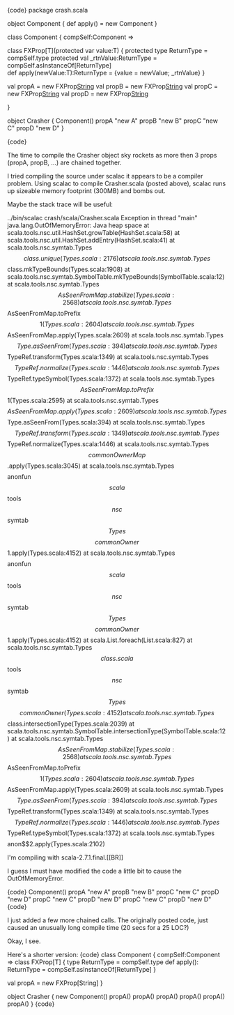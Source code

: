 {code}
package crash.scala

object Component {
  def apply() = new Component
}

class Component { compSelf:Component =>
  
  class FXProp[T](protected var value:T) {
    protected type ReturnType = compSelf.type
    protected val _rtnValue:ReturnType = compSelf.asInstanceOf[ReturnType]    
    def apply(newValue:T):ReturnType = {value = newValue; _rtnValue}
  }
  
  val propA = new FXProp[String]("A")
  val propB = new FXProp[String]("B")
  val propC = new FXProp[String]("C")
  val propD = new FXProp[String]("D")
  
}

object Crasher {
  Component() propA "new A" propB "new B" propC "new C" propD "new D"
}

{code}

The time to compile the Crasher object sky rockets as more then 3 props (propA, propB, ...) are chained together.


I tried compiling the source under scalac it appears to be a compiler problem.
Using scalac to compile Crasher.scala (posted above), scalac runs up sizeable memory footprint (300MB) and bombs out.

Maybe the stack trace will be useful:

../bin/scalac crash/scala/Crasher.scala
Exception in thread "main" java.lang.OutOfMemoryError: Java heap space
	at scala.tools.nsc.util.HashSet.growTable(HashSet.scala:58)
	at scala.tools.nsc.util.HashSet.addEntry(HashSet.scala:41)
	at scala.tools.nsc.symtab.Types$$class.unique(Types.scala:2176)
	at scala.tools.nsc.symtab.Types$$class.mkTypeBounds(Types.scala:1908)
	at scala.tools.nsc.symtab.SymbolTable.mkTypeBounds(SymbolTable.scala:12)
	at scala.tools.nsc.symtab.Types$$AsSeenFromMap.stabilize(Types.scala:2568)
	at scala.tools.nsc.symtab.Types$$AsSeenFromMap.toPrefix$$1(Types.scala:2604)
	at scala.tools.nsc.symtab.Types$$AsSeenFromMap.apply(Types.scala:2609)
	at scala.tools.nsc.symtab.Types$$Type.asSeenFrom(Types.scala:394)
	at scala.tools.nsc.symtab.Types$$TypeRef.transform(Types.scala:1349)
	at scala.tools.nsc.symtab.Types$$TypeRef.normalize(Types.scala:1446)
	at scala.tools.nsc.symtab.Types$$TypeRef.typeSymbol(Types.scala:1372)
	at scala.tools.nsc.symtab.Types$$AsSeenFromMap.toPrefix$$1(Types.scala:2595)
	at scala.tools.nsc.symtab.Types$$AsSeenFromMap.apply(Types.scala:2609)
	at scala.tools.nsc.symtab.Types$$Type.asSeenFrom(Types.scala:394)
	at scala.tools.nsc.symtab.Types$$TypeRef.transform(Types.scala:1349)
	at scala.tools.nsc.symtab.Types$$TypeRef.normalize(Types.scala:1446)
	at scala.tools.nsc.symtab.Types$$commonOwnerMap$$.apply(Types.scala:3045)
	at scala.tools.nsc.symtab.Types$$$$anonfun$$scala$$tools$$nsc$$symtab$$Types$$$$commonOwner$$1.apply(Types.scala:4152)
	at scala.tools.nsc.symtab.Types$$$$anonfun$$scala$$tools$$nsc$$symtab$$Types$$$$commonOwner$$1.apply(Types.scala:4152)
	at scala.List.foreach(List.scala:827)
	at scala.tools.nsc.symtab.Types$$class.scala$$tools$$nsc$$symtab$$Types$$$$commonOwner(Types.scala:4152)
	at scala.tools.nsc.symtab.Types$$class.intersectionType(Types.scala:2039)
	at scala.tools.nsc.symtab.SymbolTable.intersectionType(SymbolTable.scala:12)
	at scala.tools.nsc.symtab.Types$$AsSeenFromMap.stabilize(Types.scala:2568)
	at scala.tools.nsc.symtab.Types$$AsSeenFromMap.toPrefix$$1(Types.scala:2604)
	at scala.tools.nsc.symtab.Types$$AsSeenFromMap.apply(Types.scala:2609)
	at scala.tools.nsc.symtab.Types$$Type.asSeenFrom(Types.scala:394)
	at scala.tools.nsc.symtab.Types$$TypeRef.transform(Types.scala:1349)
	at scala.tools.nsc.symtab.Types$$TypeRef.normalize(Types.scala:1446)
	at scala.tools.nsc.symtab.Types$$TypeRef.typeSymbol(Types.scala:1372)
	at scala.tools.nsc.symtab.Types$$$$anon$$2.apply(Types.scala:2102)

I'm compiling with scala-2.7.1.final.[[BR]]

I guess I must have modified the code a little bit to cause the OutOfMemoryError.

{code}
Component() propA "new A" propB "new B" propC "new C" propD "new D" propC "new C" propD "new D" propC "new C" propD "new D"
{code}

I just added a few more chained calls. 
The originally posted code, just caused an unusually long compile time (20 secs for a 25 LOC?)

Okay, I see.

Here's a shorter version:
{code}
class Component { compSelf:Component =>
  class FXProp[T] {
    type ReturnType = compSelf.type
    def apply(): ReturnType =  compSelf.asInstanceOf[ReturnType]
  }
  
  val propA = new FXProp[String]
}

object Crasher {
  new Component() propA() propA() propA() propA() propA() propA()
}
{code}
